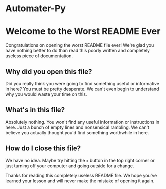# Automater-Py
# Welcome to the Worst README Ever

Congratulations on opening the worst README file ever! We're glad you have nothing better to do than read this poorly written and completely useless piece of documentation.

## Why did you open this file?

Did you really think you were going to find something useful or informative in here? You must be pretty desperate. We can't even begin to understand why you would waste your time on this.

## What's in this file?

Absolutely nothing. You won't find any useful information or instructions in here. Just a bunch of empty lines and nonsensical rambling. We can't believe you actually thought you'd find something worthwhile in here.

## How do I close this file?

We have no idea. Maybe try hitting the `x` button in the top right corner or just turning off your computer and going outside for a change.

Thanks for reading this completely useless README file. We hope you've learned your lesson and will never make the mistake of opening it again.
